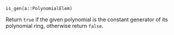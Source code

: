 ```
is_gen(a::PolynomialElem)
```

Return `true` if the given polynomial is the constant generator of its polynomial ring, otherwise return `false`.
